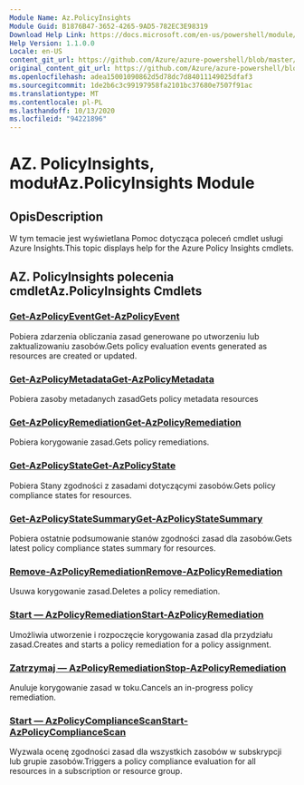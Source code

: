```yaml
---
Module Name: Az.PolicyInsights
Module Guid: B1876B47-3652-4265-9AD5-782EC3E98319
Download Help Link: https://docs.microsoft.com/en-us/powershell/module/az.policyinsights
Help Version: 1.1.0.0
Locale: en-US
content_git_url: https://github.com/Azure/azure-powershell/blob/master/src/PolicyInsights/PolicyInsights/help/Az.PolicyInsights.md
original_content_git_url: https://github.com/Azure/azure-powershell/blob/master/src/PolicyInsights/PolicyInsights/help/Az.PolicyInsights.md
ms.openlocfilehash: adea15001090862d5d78dc7d84011149025dfaf3
ms.sourcegitcommit: 1de2b6c3c99197958fa2101bc37680e7507f91ac
ms.translationtype: MT
ms.contentlocale: pl-PL
ms.lasthandoff: 10/13/2020
ms.locfileid: "94221896"
---
```

# <span data-ttu-id="b1da7-101">AZ. PolicyInsights, moduł</span><span class="sxs-lookup"><span data-stu-id="b1da7-101">Az.PolicyInsights Module</span></span>
## <span data-ttu-id="b1da7-102">Opis</span><span class="sxs-lookup"><span data-stu-id="b1da7-102">Description</span></span>
<span data-ttu-id="b1da7-103">W tym temacie jest wyświetlana Pomoc dotycząca poleceń cmdlet usługi Azure Insights.</span><span class="sxs-lookup"><span data-stu-id="b1da7-103">This topic displays help for the Azure Policy Insights cmdlets.</span></span>

## <span data-ttu-id="b1da7-104">AZ. PolicyInsights polecenia cmdlet</span><span class="sxs-lookup"><span data-stu-id="b1da7-104">Az.PolicyInsights Cmdlets</span></span>
### [<span data-ttu-id="b1da7-105">Get-AzPolicyEvent</span><span class="sxs-lookup"><span data-stu-id="b1da7-105">Get-AzPolicyEvent</span></span>](Get-AzPolicyEvent.md)
<span data-ttu-id="b1da7-106">Pobiera zdarzenia obliczania zasad generowane po utworzeniu lub zaktualizowaniu zasobów.</span><span class="sxs-lookup"><span data-stu-id="b1da7-106">Gets policy evaluation events generated as resources are created or updated.</span></span>

### [<span data-ttu-id="b1da7-107">Get-AzPolicyMetadata</span><span class="sxs-lookup"><span data-stu-id="b1da7-107">Get-AzPolicyMetadata</span></span>](Get-AzPolicyMetadata.md)
<span data-ttu-id="b1da7-108">Pobiera zasoby metadanych zasad</span><span class="sxs-lookup"><span data-stu-id="b1da7-108">Gets policy metadata resources</span></span>

### [<span data-ttu-id="b1da7-109">Get-AzPolicyRemediation</span><span class="sxs-lookup"><span data-stu-id="b1da7-109">Get-AzPolicyRemediation</span></span>](Get-AzPolicyRemediation.md)
<span data-ttu-id="b1da7-110">Pobiera korygowanie zasad.</span><span class="sxs-lookup"><span data-stu-id="b1da7-110">Gets policy remediations.</span></span>

### [<span data-ttu-id="b1da7-111">Get-AzPolicyState</span><span class="sxs-lookup"><span data-stu-id="b1da7-111">Get-AzPolicyState</span></span>](Get-AzPolicyState.md)
<span data-ttu-id="b1da7-112">Pobiera Stany zgodności z zasadami dotyczącymi zasobów.</span><span class="sxs-lookup"><span data-stu-id="b1da7-112">Gets policy compliance states for resources.</span></span>

### [<span data-ttu-id="b1da7-113">Get-AzPolicyStateSummary</span><span class="sxs-lookup"><span data-stu-id="b1da7-113">Get-AzPolicyStateSummary</span></span>](Get-AzPolicyStateSummary.md)
<span data-ttu-id="b1da7-114">Pobiera ostatnie podsumowanie stanów zgodności zasad dla zasobów.</span><span class="sxs-lookup"><span data-stu-id="b1da7-114">Gets latest policy compliance states summary for resources.</span></span>

### [<span data-ttu-id="b1da7-115">Remove-AzPolicyRemediation</span><span class="sxs-lookup"><span data-stu-id="b1da7-115">Remove-AzPolicyRemediation</span></span>](Remove-AzPolicyRemediation.md)
<span data-ttu-id="b1da7-116">Usuwa korygowanie zasad.</span><span class="sxs-lookup"><span data-stu-id="b1da7-116">Deletes a policy remediation.</span></span>

### [<span data-ttu-id="b1da7-117">Start — AzPolicyRemediation</span><span class="sxs-lookup"><span data-stu-id="b1da7-117">Start-AzPolicyRemediation</span></span>](Start-AzPolicyRemediation.md)
<span data-ttu-id="b1da7-118">Umożliwia utworzenie i rozpoczęcie korygowania zasad dla przydziału zasad.</span><span class="sxs-lookup"><span data-stu-id="b1da7-118">Creates and starts a policy remediation for a policy assignment.</span></span>

### [<span data-ttu-id="b1da7-119">Zatrzymaj — AzPolicyRemediation</span><span class="sxs-lookup"><span data-stu-id="b1da7-119">Stop-AzPolicyRemediation</span></span>](Stop-AzPolicyRemediation.md)
<span data-ttu-id="b1da7-120">Anuluje korygowanie zasad w toku.</span><span class="sxs-lookup"><span data-stu-id="b1da7-120">Cancels an in-progress policy remediation.</span></span>

### [<span data-ttu-id="b1da7-121">Start — AzPolicyComplianceScan</span><span class="sxs-lookup"><span data-stu-id="b1da7-121">Start-AzPolicyComplianceScan</span></span>](Start-AzPolicyComplianceScan.md)
<span data-ttu-id="b1da7-122">Wyzwala ocenę zgodności zasad dla wszystkich zasobów w subskrypcji lub grupie zasobów.</span><span class="sxs-lookup"><span data-stu-id="b1da7-122">Triggers a policy compliance evaluation for all resources in a subscription or resource group.</span></span>


